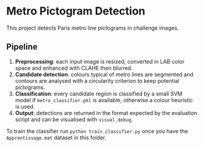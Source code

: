 # Metro Pictogram Detection

This project detects Paris metro line pictograms in challenge images.

## Pipeline
1. **Preprocessing**: each input image is resized, converted in LAB color
space and enhanced with CLAHE then blurred.
2. **Candidate detection**: colours typical of metro lines are segmented and
contours are analysed with a circularity criterion to keep potential
pictograms.
3. **Classification**: every candidate region is classified by a small SVM
model if `metro_classifier.pkl` is available, otherwise a colour heuristic is
used.
4. **Output**: detections are returned in the format expected by the
evaluation script and can be visualised with `visual_debug`.

To train the classifier run `python train_classifier.py` once you have the
`Apprentissage.mat` dataset in this folder.
